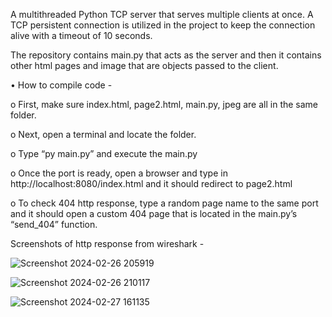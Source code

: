 A multithreaded Python TCP server that serves multiple clients at once. A TCP persistent connection is utilized in the project to keep the connection alive with a timeout of 10 seconds. 

The repository contains main.py that acts as the server and then it contains other html pages and image that are objects passed to the client.

• How to compile code -  

o First, make sure index.html, page2.html, main.py, jpeg are all in the same folder.

o Next, open a terminal and locate the folder.

o Type “py main.py” and execute the main.py

o Once the port is ready, open a browser and type in http://localhost:8080/index.html and it should redirect to page2.html

o To check 404 http response, type a random page name to the same port and it should open a custom 404 page that is located in the main.py’s “send_404” function.


Screenshots of http response from wireshark -

![Screenshot 2024-02-26 205919](https://github.com/praisy16/Multithreaded-Web-Server-/assets/112771153/652a45ab-e53c-47fe-90cf-82bebfb55a15)


![Screenshot 2024-02-26 210117](https://github.com/praisy16/Multithreaded-Web-Server-/assets/112771153/feb3f14e-380c-4b79-bad7-b39c866ea3ce)


![Screenshot 2024-02-27 161135](https://github.com/praisy16/Multithreaded-Web-Server-/assets/112771153/e99db817-3dab-4171-b825-f7d3b35efb70)
